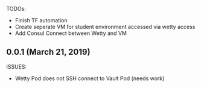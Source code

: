 TODOs:

 * Finish TF automation 
 * Create seperate VM for student environment accessed via wetty access
 * Add Consul Connect between Wetty and VM

## 0.0.1 (March 21, 2019)

ISSUES:

  * Wetty Pod does not SSH connect to Vault Pod (needs work)
  
